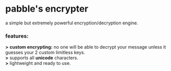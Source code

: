 # pabble's encrypter
a simple but extremely powerful encryption/decryption engine.

### features:
<b>&gt;</b> <b>custom encrypting:</b> no one will be able to decrypt your message unless it guesses your 2 custom limitless keys.<br>
<b>&gt;</b> supports all <b>unicode</b> characters.<br>
<b>&gt;</b> lightweight and ready to use.
